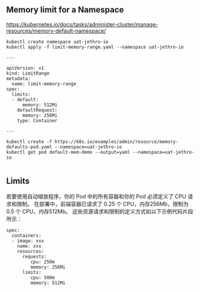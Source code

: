 ## Memory limit for a Namespace
https://kubernetes.io/docs/tasks/administer-cluster/manage-resources/memory-default-namespace/  
```
kubectl create namespace uat-jethro-io
kubectl apply -f limit-memory-range.yaml --namespace uat-jethro-io

---

apiVersion: v1
kind: LimitRange
metadata:
  name: limit-memory-range
spec: 
  limits:
  - default: 
      memory: 512Mi
    defaultRequest:
      memory: 256Mi
    type: Container
    
---

kubectl create -f https://k8s.io/examples/admin/resource/memory-defaults-pod.yaml --namespace=uat-jethro-io
kubectl get pod default-mem-demo --output=yaml --namespace=uat-jethro-io
    
```





## Limits
若要使用自动缩放程序，你的 Pod 中的所有容器和你的 Pod 必须定义了 CPU 请求和限制。
在部署中，前端容器已请求了 0.25 个 CPU，内存256Mb，限制为 0.5 个 CPU，内存512Mb。 这些资源请求和限制的定义方式如以下示例代码片段所示：  
```
spec: 
  containers:
  - image: xxx
    name: xxx
    resources:
      requests:
         cpu: 250m
         memory: 256Mi
      limits:
         cpu: 500m
         memory: 512Mi
```     
